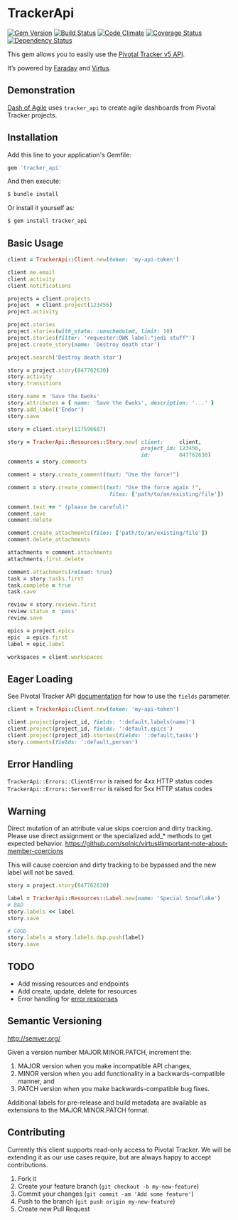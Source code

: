# TrackerApi

[![Gem Version](https://badge.fury.io/rb/tracker_api.png)](http://badge.fury.io/rb/tracker_api)
[![Build Status](https://travis-ci.org/dashofcode/tracker_api.png?branch=master)](https://travis-ci.org/dashofcode/tracker_api)
[![Code Climate](https://codeclimate.com/github/dashofcode/tracker_api.png)](https://codeclimate.com/github/dashofcode/tracker_api)
[![Coverage Status](https://coveralls.io/repos/dashofcode/tracker_api/badge.png?branch=master)](https://coveralls.io/r/dashofcode/tracker_api?branch=master)
[![Dependency Status](https://gemnasium.com/dashofcode/tracker_api.png)](https://gemnasium.com/dashofcode/tracker_api)

This gem allows you to easily use the [Pivotal Tracker v5 API](https://www.pivotaltracker.com/help/api/rest/v5).

It’s powered by [Faraday](https://github.com/lostisland/faraday) and [Virtus](https://github.com/solnic/virtus).

## Demonstration
[Dash of Agile](https://www.dashofagile.com) uses `tracker_api` to create agile dashboards from Pivotal Tracker projects.

## Installation

Add this line to your application's Gemfile:
```ruby
gem 'tracker_api'
```

And then execute:
```bash
$ bundle install
```

Or install it yourself as:
```bash
$ gem install tracker_api
```

## Basic Usage

```ruby
client = TrackerApi::Client.new(token: 'my-api-token')                    # Create API client

client.me.email                                                           # Get email for the authenticated person
client.activity                                                           # Get a list of all the activity performed the authenticated person
client.notifications                                                      # Get notifications for the authenticated person

projects = client.projects                                                # Get all projects
project  = client.project(123456)                                         # Find project with given ID
project.activity                                                          # Get a list of all the activity performed on this project

project.stories                                                           # Get all stories for a project
project.stories(with_state: :unscheduled, limit: 10)                      # Get 10 unscheduled stories for a project
project.stories(filter: 'requester:OWK label:"jedi stuff"')               # Get all stories that match the given filters
project.create_story(name: 'Destroy death star')                          # Create a story with the name 'Destroy death star'

project.search('Destroy death star')                                      # Get a search result with all epics and stories relevant to the query

story = project.story(847762630)                                          # Find a story with the given ID
story.activity                                                            # Get a list of all the activity performed on this story
story.transitions                                                         # Get a list of all the story transitions on this story

story.name = 'Save the Ewoks'                                             # Update a single story attribute
story.attributes = { name: 'Save the Ewoks', description: '...' }         # Update multiple story attributes
story.add_label('Endor')                                                  # Add a new label to an existing story
story.save                                                                # Save changes made to a story

story = client.story(117596687)                                           # Get a story with story ID only

story = TrackerApi::Resources::Story.new( client:     client,
                                          project_id: 123456,
                                          id:         847762630)          # Use the Story resource to get the story
comments = story.comments                                                 #   comments without first fetching the story

comment = story.create_comment(text: "Use the force!")                    # Create a new comment on the story

comment = story.create_comment(text: "Use the force again !",             # Create a new comment on the story with
                                files: ['path/to/an/existing/file'])      #     file attachments

comment.text += " (please be careful)"
comment.save                                                              # Update text of an existing comment
comment.delete                                                            # Delete an existing comment

comment.create_attachments(files: ['path/to/an/existing/file'])           # Add attachments to existing comment
comment.delete_attachments                                                # Delete all attachments from a comment

attachments = comment.attachments                                         # Get attachments associated with a comment
attachments.first.delete                                                  # Delete a specific attachment

comment.attachments(reload: true)                                         # Re-load the attachments after modification
task = story.tasks.first                                                  # Get story tasks
task.complete = true
task.save                                                                 # Mark a task complete

review = story.reviews.first                                              # Mark a review as complete
review.status = 'pass'
review.save

epics = project.epics                                                     # Get all epics for a project
epic  = epics.first
label = epic.label                                                        # Get an epic's label

workspaces = client.workspaces                                            # Get person's multi-project workspaces
```

## Eager Loading

See Pivotal Tracker API [documentation](https://www.pivotaltracker.com/help/api#Response_Controlling_Parameters) for how to use the `fields` parameter.

```ruby
client = TrackerApi::Client.new(token: 'my-api-token')                    # Create API client

client.project(project_id, fields: ':default,labels(name)')               # Eagerly get labels with a project
client.project(project_id, fields: ':default,epics')                      # Eagerly get epics with a project
client.project(project_id).stories(fields: ':default,tasks')              # Eagerly get stories with tasks
story.comments(fields: ':default,person')                                 # Eagerly get comments and the person that made the comment for a story
```

## Error Handling
`TrackerApi::Errors::ClientError` is raised for 4xx HTTP status codes  
`TrackerApi::Errors::ServerError` is raised for 5xx HTTP status codes

## Warning

Direct mutation of an attribute value skips coercion and dirty tracking. Please use direct assignment or the specialized add_* methods to get expected behavior.
https://github.com/solnic/virtus#important-note-about-member-coercions

This will cause coercion and dirty tracking to be bypassed and the new label will not be saved.
```ruby
story = project.story(847762630)

label = TrackerApi::Resources::Label.new(name: 'Special Snowflake')
# BAD
story.labels << label
story.save

# GOOD
story.labels = story.labels.dup.push(label)
story.save
```

## TODO

- Add missing resources and endpoints
- Add create, update, delete for resources
- Error handling for [error responses](https://www.pivotaltracker.com/help/api#Error_Responses)

## Semantic Versioning
http://semver.org/

Given a version number MAJOR.MINOR.PATCH, increment the:

1. MAJOR version when you make incompatible API changes,
2. MINOR version when you add functionality in a backwards-compatible manner, and
3. PATCH version when you make backwards-compatible bug fixes.

Additional labels for pre-release and build metadata are available as extensions to the MAJOR.MINOR.PATCH format.

## Contributing

Currently this client supports read-only access to Pivotal Tracker.
We will be extending it as our use cases require, but are always happy to accept contributions.

1. Fork it
2. Create your feature branch (`git checkout -b my-new-feature`)
3. Commit your changes (`git commit -am 'Add some feature'`)
4. Push to the branch (`git push origin my-new-feature`)
5. Create new Pull Request

